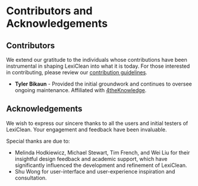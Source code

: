 # Contributors and Acknowledgements

## Contributors

We extend our gratitude to the individuals whose contributions have been instrumental in shaping LexiClean into what it is today. For those interested in contributing, please review our [contribution guidelines](contribute).

- **Tyler Bikaun** - Provided the initial groundwork and continues to oversee ongoing maintenance. Affiliated with [4theKnowledge](https://github.com/4theKnowledge).

## Acknowledgements

We wish to express our sincere thanks to all the users and initial testers of LexiClean. Your engagement and feedback have been invaluable.

Special thanks are due to:

- Melinda Hodkiewicz, Michael Stewart, Tim French, and Wei Liu for their insightful design feedback and academic support, which have significantly influenced the development and refinement of LexiClean.
- Shu Wong for user-interface and user-experience inspiration and consultation.
